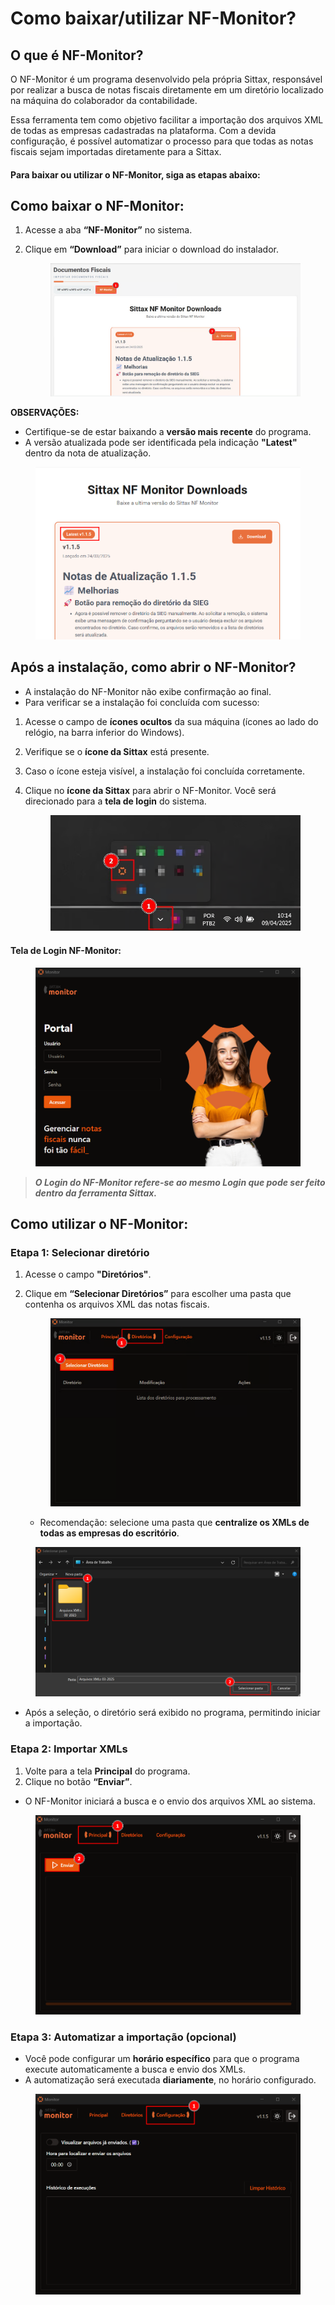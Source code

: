 # Como baixar/utilizar NF-Monitor?

## O que é NF-Monitor?

O NF-Monitor é um programa desenvolvido pela própria Sittax, responsável por realizar a busca de notas fiscais diretamente em um diretório localizado na máquina do colaborador da contabilidade.

Essa ferramenta tem como objetivo facilitar a importação dos arquivos XML de todas as empresas cadastradas na plataforma. Com a devida configuração, é possível automatizar o processo para que todas as notas fiscais sejam importadas diretamente para a Sittax.



#### **Para baixar ou utilizar o NF-Monitor, siga as etapas abaixo:**

## Como baixar o NF-Monitor:

1. Acesse a aba **“NF-Monitor”** no sistema.
2.  Clique em **“Download”** para iniciar o download do instalador.

    <figure><img src="../.gitbook/assets/image.png" alt=""><figcaption></figcaption></figure>

**OBSERVAÇÕES:**&#x20;

* Certifique-se de estar baixando a **versão mais recente** do programa.
* A versão atualizada pode ser identificada pela indicação **"Latest"** dentro da nota de atualização.

<figure><img src="../.gitbook/assets/image (1).png" alt=""><figcaption></figcaption></figure>

## Após a instalação, como abrir o NF-Monitor?

* A instalação do NF-Monitor não exibe confirmação ao final.
* Para verificar se a instalação foi concluída com sucesso:

1. Acesse o campo de **ícones ocultos** da sua máquina (ícones ao lado do relógio, na barra inferior do Windows).
2. Verifique se o **ícone da Sittax** está presente.
3. Caso o ícone esteja visível, a instalação foi concluída corretamente.
4.  Clique no **ícone da Sittax** para abrir o NF-Monitor. Você será direcionado para a **tela de login** do sistema.

    <figure><img src="../.gitbook/assets/image (2).png" alt=""><figcaption></figcaption></figure>

#### Tela de Login NF-Monitor:

<figure><img src="../.gitbook/assets/image (3).png" alt=""><figcaption></figcaption></figure>

> _**O Login do NF-Monitor refere-se ao mesmo Login que pode ser feito dentro da ferramenta Sittax.**_

## Como utilizar o NF-Monitor:

### Etapa 1: Selecionar diretório

1. Acesse o campo **"Diretórios"**.
2.  Clique em **“Selecionar Diretórios”** para escolher uma pasta que contenha os arquivos XML das notas fiscais.

    <figure><img src="../.gitbook/assets/image (4).png" alt=""><figcaption></figcaption></figure>

    * Recomendação: selecione uma pasta que **centralize os XMLs de todas as empresas do escritório**.

<figure><img src="../.gitbook/assets/image (5).png" alt=""><figcaption></figcaption></figure>

* Após a seleção, o diretório será exibido no programa, permitindo iniciar a importação.

### Etapa 2: Importar XMLs

1. Volte para a tela **Principal** do programa.
2. Clique no botão **“Enviar”**.

* O NF-Monitor iniciará a busca e o envio dos arquivos XML ao sistema.

<figure><img src="../.gitbook/assets/image (6).png" alt=""><figcaption></figcaption></figure>

### Etapa 3: Automatizar a importação (opcional)

* Você pode configurar um **horário específico** para que o programa execute automaticamente a busca e envio dos XMLs.
* A automatização será executada **diariamente**, no horário configurado.

<figure><img src="../.gitbook/assets/image (7).png" alt=""><figcaption></figcaption></figure>
